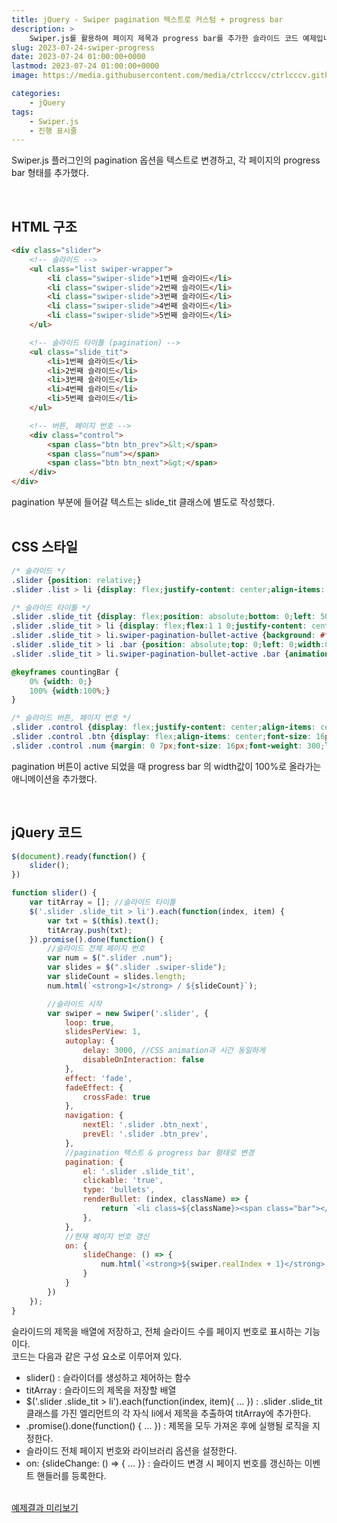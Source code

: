 ```yaml
---
title: jQuery - Swiper pagination 텍스트로 커스텀 + progress bar
description: >  
    Swiper.js를 활용하여 페이지 제목과 progress bar를 추가한 슬라이드 코드 예제입니다.
slug: 2023-07-24-swiper-progress
date: 2023-07-24 01:00:00+0000
lastmod: 2023-07-24 01:00:00+0000
image: https://media.githubusercontent.com/media/ctrlcccv/ctrlcccv.github.io/master/assets/img/post/swiper-progress.webp

categories:
    - jQuery
tags:
    - Swiper.js
    - 진행 표시줄
---
```

Swiper.js 플러그인의 pagination 옵션을 텍스트로 변경하고, 각 페이지의 progress bar 형태를 추가했다.  


<ins class="adsbygoogle"
     style="display:block; text-align:center;"
     data-ad-layout="in-article"
     data-ad-format="fluid"
     data-ad-client="ca-pub-8535540836842352"
     data-ad-slot="2974559225"></ins>
<script>
     (adsbygoogle = window.adsbygoogle || []).push({});
</script>

<br>

## HTML 구조
```html
<div class="slider">
    <!-- 슬라이드 -->
    <ul class="list swiper-wrapper">
        <li class="swiper-slide">1번째 슬라이드</li>
        <li class="swiper-slide">2번째 슬라이드</li>
        <li class="swiper-slide">3번째 슬라이드</li>
        <li class="swiper-slide">4번째 슬라이드</li>
        <li class="swiper-slide">5번째 슬라이드</li>
    </ul>

    <!-- 슬라이드 타이틀 (pagination) -->
    <ul class="slide_tit">
        <li>1번째 슬라이드</li>
        <li>2번째 슬라이드</li>
        <li>3번째 슬라이드</li>
        <li>4번째 슬라이드</li>
        <li>5번째 슬라이드</li>
    </ul>

    <!-- 버튼, 페이지 번호 -->
    <div class="control">
        <span class="btn btn_prev">&lt;</span>
        <span class="num"></span>
        <span class="btn btn_next">&gt;</span>
    </div>
</div>
```
pagination 부분에 들어갈 텍스트는 slide_tit 클래스에 별도로 작성했다.  
<br>

## CSS 스타일
```css
/* 슬라이드 */
.slider {position: relative;}
.slider .list > li {display: flex;justify-content: center;align-items: center;width: 100%;height: 400px;background: #a6e6ff;font-size: 24px;font-weight: 500;}

/* 슬라이드 타이틀 */
.slider .slide_tit {display: flex;position: absolute;bottom: 0;left: 50%;max-width: 1180px;z-index: 100;transform: translate(-50%,0);}
.slider .slide_tit > li {display: flex;flex:1 1 0;justify-content: center;align-items: center;position: relative;width: auto;height: 40px;margin: 0!important;margin: 0;padding: 0 10px;background: rgba(0,0,0,0.3);border-radius:0;font-size: 16px;letter-spacing:-0.025em;color: rgb(255, 255, 255);opacity: 1;}
.slider .slide_tit > li.swiper-pagination-bullet-active {background: #fff;color: #000000;}
.slider .slide_tit > li .bar {position: absolute;top: 0;left: 0;width:0;height: 2px;background: #000000;}
.slider .slide_tit > li.swiper-pagination-bullet-active .bar {animation-name: countingBar;animation-duration: 3s;animation-timing-function: linear;animation-fill-mode:forwards;}

@keyframes countingBar {
    0% {width: 0;}
    100% {width:100%;}
}

/* 슬라이드 버튼, 페이지 번호 */
.slider .control {display: flex;justify-content: center;align-items: center; position: absolute;bottom: 100px;left:50%; width: 120px; height: 30px;margin-left: 470px; background-color: rgb(0, 0, 0, 0.3);border-radius:15px;z-index: 100;}
.slider .control .btn {display: flex;align-items: center;font-size: 16px;font-weight: 400;letter-spacing:-0.025em;color: #fff;cursor: pointer;}
.slider .control .num {margin: 0 7px;font-size: 16px;font-weight: 300;letter-spacing:-0.025em;color: #fff;}
```
pagination 버튼이 active 되었을 때 progress bar 의 width값이 100%로 올라가는 애니메이션을 추가했다.  


<ins class="adsbygoogle"
     style="display:block; text-align:center;"
     data-ad-layout="in-article"
     data-ad-format="fluid"
     data-ad-client="ca-pub-8535540836842352"
     data-ad-slot="2974559225"></ins>
<script>
     (adsbygoogle = window.adsbygoogle || []).push({});
</script>

<br>

## jQuery 코드
```js
$(document).ready(function() {
    slider();
})

function slider() {
    var titArray = []; //슬라이드 타이틀
    $('.slider .slide_tit > li').each(function(index, item) {
        var txt = $(this).text();
        titArray.push(txt);
    }).promise().done(function() {
        //슬라이드 전체 페이지 번호
        var num = $(".slider .num");
        var slides = $(".slider .swiper-slide");
        var slideCount = slides.length;
        num.html(`<strong>1</strong> / ${slideCount}`);

        //슬라이드 시작
        var swiper = new Swiper('.slider', {
            loop: true,
            slidesPerView: 1,
            autoplay: {
                delay: 3000, //CSS animation과 시간 동일하게
                disableOnInteraction: false
            },
            effect: 'fade',
            fadeEffect: {
                crossFade: true
            },
            navigation: {
                nextEl: '.slider .btn_next',
                prevEl: '.slider .btn_prev',
            },
            //pagination 텍스트 & progress bar 형태로 변경
            pagination: {
                el: '.slider .slide_tit',
                clickable: 'true',
                type: 'bullets',
                renderBullet: (index, className) => {
                    return `<li class=${className}><span class="bar"></span><span class="txt">${titArray[index]}</span></li>`;
                },
            },
            //현재 페이지 번호 갱신
            on: {
                slideChange: () => {
                    num.html(`<strong>${swiper.realIndex + 1}</strong> / ${slideCount}`);
                }
            }
        })
    });
}
```

슬라이드의 제목을 배열에 저장하고, 전체 슬라이드 수를 페이지 번호로 표시하는 기능이다.  
코드는 다음과 같은 구성 요소로 이루어져 있다.  

* slider() : 슬라이더를 생성하고 제어하는 함수  
* titArray : 슬라이드의 제목을 저장할 배열  
* $('.slider .slide_tit > li').each(function(index, item){ ... }) : .slider .slide_tit 클래스를 가진 엘리먼트의 각 자식 li에서 제목을 추출하여 titArray에 추가한다.  
* .promise().done(function() { ... }) : 제목을 모두 가져온 후에 실행될 로직을 지정한다.  
* 슬라이드 전체 페이지 번호와 라이브러리 옵션을 설정한다.
* on: {slideChange: () => { ... }} : 슬라이드 변경 시 페이지 번호를 갱신하는 이벤트 핸들러를 등록한다.  
<br>

<div class="btn_wrap">
    <a target="_blank" href="https://ctrlcccv.github.io/ctrlcccv-demo/2023-07-24-swiper-progress/">예제결과 미리보기</a>
</div>